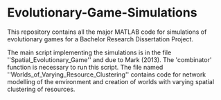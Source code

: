 # Evolutionary-Game-Simulations

This repository contains all the major MATLAB code for simulations of evolutionary games for a Bachelor Research Dissertation Project.

The main script implementing the simulations is in the file ''Spatial_Evolutionary_Game'' and due to Mark (2013). The 'combinator' function is necessary to run this script. The file named ''Worlds_of_Varying_Resource_Clustering'' contains code for network modelling of the environment and creation of worlds with varying spatial clustering of resources.
